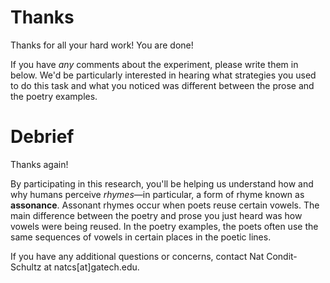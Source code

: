 
# Thanks

Thanks for all your hard work! You are done!

If you have *any* comments about the experiment, please write them in below. 
We'd be particularly interested in hearing what strategies you used to do this task and what you noticed was different between the prose and the poetry examples.

# Debrief


Thanks again!

By participating in this research, you'll be helping us understand how and why humans perceive *rhymes*&#8212;in particular, a form of rhyme known as **assonance**.
Assonant rhymes occur when poets reuse certain vowels.
The main difference between the poetry and prose you just heard was how vowels were being reused.
In the poetry examples, the poets often use the same sequences of vowels in certain places in the poetic lines.

If you have any additional questions or concerns, contact Nat Condit-Schultz at natcs[at]gatech.edu.



